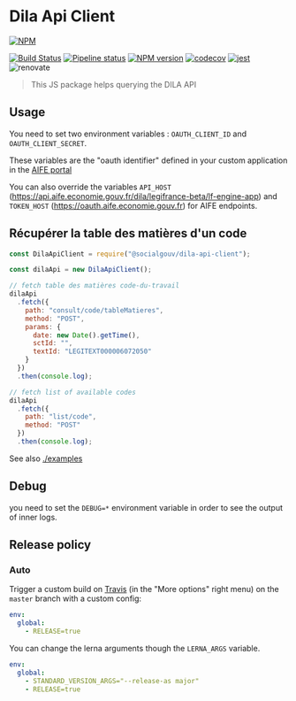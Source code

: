 # Dila Api Client

[![NPM][npm-banner]][npm-url]

[![Build Status][travis-image]][travis-url]
[![Pipeline status][gitlab-image]][gitlab-url]
[![NPM version][npm-image]][npm-url]
[![codecov][codecov-image]][codecov-url]
[![jest][jest-image]][jest-url]
![renovate][renovate-image]

> This JS package helps querying the DILA API

## Usage

You need to set two environment variables : `OAUTH_CLIENT_ID` and `OAUTH_CLIENT_SECRET`.

These variables are the "oauth identifier" defined in your custom application in the [AIFE portal](https://developer.aife.economie.gouv.fr)

You can also override the variables `API_HOST` (https://api.aife.economie.gouv.fr/dila/legifrance-beta/lf-engine-app) and `TOKEN_HOST` (https://oauth.aife.economie.gouv.fr) for AIFE endpoints.

## Récupérer la table des matières d'un code

```js
const DilaApiClient = require("@socialgouv/dila-api-client");

const dilaApi = new DilaApiClient();

// fetch table des matières code-du-travail
dilaApi
  .fetch({
    path: "consult/code/tableMatieres",
    method: "POST",
    params: {
      date: new Date().getTime(),
      sctId: "",
      textId: "LEGITEXT000006072050"
    }
  })
  .then(console.log);

// fetch list of available codes
dilaApi
  .fetch({
    path: "list/code",
    method: "POST"
  })
  .then(console.log);
```

See also [./examples](./examples)

## Debug

you need to set the `DEBUG=*` environment variable in order to see
the output of inner logs.

## Release policy

### Auto

Trigger a custom build on [Travis][travis-url] (in the "More options" right menu) on the `master` branch with a custom config:

```yml
env:
  global:
    - RELEASE=true
```

You can change the lerna arguments though the `LERNA_ARGS` variable.

```yml
env:
  global:
    - STANDARD_VERSION_ARGS="--release-as major"
    - RELEASE=true
```

[codecov-image]: https://codecov.io/gh/SocialGouv/dila-api-client/branch/master/graph/badge.svg
[codecov-url]: https://codecov.io/gh/SocialGouv/dila-api-client
[jest-image]: https://jestjs.io/img/jest-badge.svg
[jest-url]: https://github.com/facebook/jest
[gitlab-image]: https://gitlab.factory.social.gouv.fr/SocialGouv/dila-api-client/badges/master/pipeline.svg
[gitlab-url]: https://gitlab.factory.social.gouv.fr/SocialGouv/dila-api-client/commits/master
[npm-banner]: https://nodei.co/npm/@socialgouv/dila-api-client.png?downloads=true&downloadRank=true&stars=true
[npm-image]: http://img.shields.io/npm/v/@socialgouv/dila-api-client.svg
[npm-url]: https://npmjs.org/package/@socialgouv/dila-api-client
[travis-image]: http://travis-ci.com/SocialGouv/dila-api-client.svg?branch=master
[travis-url]: http://travis-ci.com/SocialGouv/dila-api-client
[renovate-image]: https://badges.renovateapi.com/github/SocialGouv/dila-api-client
